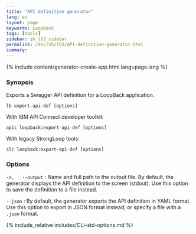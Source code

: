 ```yaml
---
title: "API definition generator"
lang: en
layout: page
keywords: LoopBack
tags: [tools]
sidebar: zh_lb3_sidebar
permalink: /doc/zh/lb3/API-definition-generator.html
summary:
---
```


{% include content/generator-create-app.html lang=page.lang %}

### Synopsis

Exports a Swagger API definition for a LoopBack application.

```
lb export-api-def [options]
```

With IBM API Connect developer toolkit:

```
apic loopback:export-api-def [options]
```

With legacy StrongLoop tools:

```
slc loopback:export-api-def [options]
```

### Options

`-o,   --output`
: Name and full path to the output file. By default, the generator displays the API definition to the screen (stdout). Use this option to save the definition to a file instead.

`--json`
: By default, the generator exports the API definition in YAML format. Use this option to export in JSON format instead; or specify a file with a `.json` format.

{% include_relative includes/CLI-std-options.md %}

